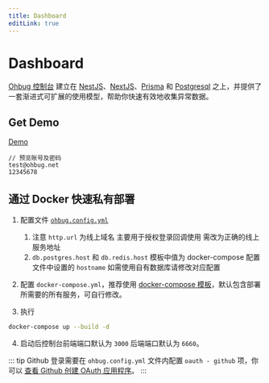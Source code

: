 ```yaml
---
title: Dashboard
editLink: true
---
```


# Dashboard

[Ohbug 控制台](https://github.com/ohbug-org/ohbug-dashboard) 建立在 [NestJS](https://nestjs.com/)、[NextJS](https://nextjs.org/)、[Prisma](https://www.prisma.io/) 和 [Postgresql](https://www.postgresql.org/) 之上，并提供了一套渐进式可扩展的使用模型，帮助你快速有效地收集异常数据。

## Get Demo

[Demo](http://app.ohbug.net/)
```
// 预览账号及密码
test@ohbug.net
12345678
```

## 通过 Docker 快速私有部署

1. 配置文件 [`ohbug.config.yml`](https://github.com/ohbug-org/ohbug-dashboard/blob/main/ohbug.config.yml)
   1. 注意 `http.url` 为线上域名 主要用于授权登录回调使用 需改为正确的线上服务地址
   2. `db.postgres.host` 和 `db.redis.host` 模板中值为 docker-compose 配置文件中设置的 `hostname` 如需使用自有数据库请修改对应配置

2. 配置 `docker-compose.yml`，推荐使用 [docker-compose 模板](https://github.com/ohbug-org/ohbug-dashboard/blob/main/docker-compose.yml)，默认包含部署所需要的所有服务，可自行修改。

3. 执行
```sh
docker-compose up --build -d
```

4. 启动后控制台前端端口默认为 `3000` 后端端口默认为 `6660`。

::: tip
Github 登录需要在 `ohbug.config.yml` 文件内配置 `oauth - github` 项，你可以 [查看 Github 创建 OAuth 应用程序](https://docs.github.com/developers/apps/building-oauth-apps/creating-an-oauth-app)。
:::
